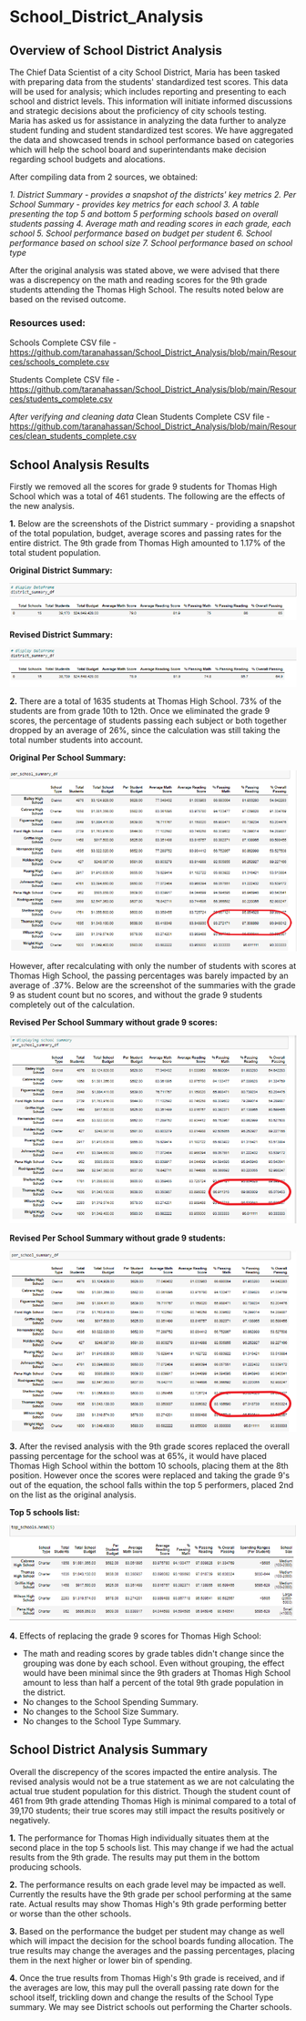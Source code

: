 # School_District_Analysis

## Overview of School District Analysis

The Chief Data Scientist of a city School District, Maria has been tasked with preparing data from the students' standardized test scores.  This data will be used for analysis; which includes reporting and presenting to each school and district levels.  This information will initiate informed discussions and strategic decisions about the proficiency of city schools testing.  
Maria has asked us for assistance in analyzing the data further to analyze student funding and student standardized test scores.  We have aggregated the data and showcased trends in school performance based on categories which will help the school board and superintendants make decision regarding school budgets and alocations.

After compiling data from 2 sources, we obtained:
  
  *1.  District Summary - provides a snapshot of the districts' key metrics*
  *2.  Per School Summary - provides key metrics for each school*
  *3.  A table presenting the top 5 and bottom 5 performing schools based on overall students passing*
  *4.  Average math and reading scores in each grade, each school*
  *5.  School performance based on budget per student*
  *6.  School performance based on school size*
  *7.  School performance based on school type*

After the original analysis was stated above, we were advised that there was a discrepency on the math and reading scores for the 9th grade students attending the Thomas High School.  The results noted below are based on the revised outcome.

### Resources used:
Schools Complete CSV file - https://github.com/taranahassan/School_District_Analysis/blob/main/Resources/schools_complete.csv

Students Complete CSV file - https://github.com/taranahassan/School_District_Analysis/blob/main/Resources/students_complete.csv

*After verifying and cleaning data* Clean Students Complete CSV file - https://github.com/taranahassan/School_District_Analysis/blob/main/Resources/clean_students_complete.csv


## School Analysis Results
Firstly we removed all the scores for grade 9 students for Thomas High School which was a total of 461 students.  The following are the effects of the new analysis.
  
  **1.**  Below are the screenshots of the District summary - providing a snapshot of the total population, budget, average scores and passing rates for the entire district.  The 9th grade from Thomas High amounted to 1.17% of the total student population.


**Original District Summary:**

![Original_District_summary](https://github.com/taranahassan/School_District_Analysis/blob/main/Screenshot_examples/Original_District_summary.png?raw=true)


**Revised District Summary:**

![Revised_District_summary](https://github.com/taranahassan/School_District_Analysis/blob/main/Screenshot_examples/Revised_District_summary.png?raw=true)
  
  
  **2.**  There are a total of 1635 students at Thomas High School.  73% of the students are from grade 10th to 12th.  Once we eliminated the grade 9 scores, the percentage of students passing each subject or both together dropped by an average of 26%, since the calculation was still taking the total number students into account.  
  
**Original Per School Summary:**

![Original_School_summary](https://github.com/taranahassan/School_District_Analysis/blob/main/Screenshot_examples/Original_Per_School_summary.png?raw=true)

However, after recalculating with only the number of students with scores at Thomas High School, the passing percentages was barely impacted by an average of .37%.  Below are the screenshot of the summaries with the grade 9 as student count but no scores, and without the grade 9 students completely out of the calculation.

**Revised Per School Summary without grade 9 scores:**

![Revised_Per_School_summary_without_9th_scores](https://github.com/taranahassan/School_District_Analysis/blob/main/Screenshot_examples/Revised_Per_School_summary_without_9th_scores.png?raw=true)


**Revised Per School Summary without grade 9 students:**

![Revised_Per_School_summary_without_9th_grade](https://github.com/taranahassan/School_District_Analysis/blob/main/Screenshot_examples/Revised_Per_School_summary_without_9th_grade.png?raw=true)
  
  
  **3.**  After the revised analysis with the 9th grade scores replaced the overall passing percentage for the school was at 65%, it would have placed Thomas High School within the bottom 10 schools, placing them at the 8th position.  However once the scores were replaced and taking the grade 9's out of the equation, the school falls within the top 5 performers, placed 2nd on the list as the original analysis.  


**Top 5 schools list:**

![Revised_top_5_schools](https://github.com/taranahassan/School_District_Analysis/blob/main/Screenshot_examples/Revised_top_5_schools.png?raw=true)
  
  
  **4.**  Effects of replacing the grade 9 scores for Thomas High School:
  
  -  The math and reading scores by grade tables didn't change since the grouping was done by each school.  Even without grouping, the effect would have been minimal since  the      9th graders at Thomas High School amount to less than half a percent of the total 9th grade population in the district.
  -  No changes to the School Spending Summary.
  -  No changes to the School Size Summary.
  -  No changes to the School Type Summary.


## School District Analysis Summary

Overall the discrepency of the scores impacted the entire analysis.  The revised analysis would not be a true statement as we are not calculating the actual true student population for this district.  Though the student count of 461 from 9th grade attending Thomas High is minimal compared to a total of 39,170 students; their true scores may still impact the results positively or negatively.  

  **1.**  The performance for Thomas High individually situates them at the second place in the top 5 schools list.  This may change if we had the actual results from the 9th grade.  The results may put them in the bottom producing schools.

  **2.**  The performance results on each grade level may be impacted as well.  Currently the results have the 9th grade per school performing at the same rate.  Actual results may show Thomas High's 9th grade performing better or worse than the other schools.
  
 **3.**  Based on the performance the budget per student may change as well which will impact the decision for the school boards funding allocation.  The true results may change the averages and the passing percentages, placing them in the next higher or lower bin of spending.
  
  **4.**  Once the true results from Thomas High's 9th grade is received, and if the averages are low, this may pull the overall passing rate down for the school itself, trickling down and change the results of the School Type summary.  We may see District schools out performing the Charter schools.
  

